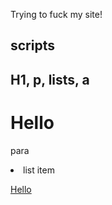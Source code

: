 Trying to fuck my site!

## scripts

<script>alert("XSS")</script>

## H1, p, lists, a

<h1>Hello</h1>

<p>para</p>

<li>list item</li>

<a href="../">Hello</a>